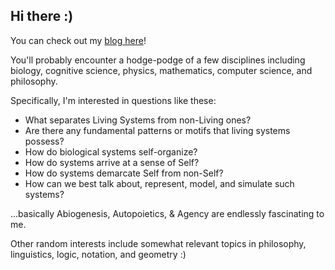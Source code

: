 ## Hi there :)

You can check out my [blog here](https://mundyreimer.github.io/)!

You'll probably encounter a hodge-podge of a few disciplines including biology, cognitive science, physics, mathematics, computer science, and philosophy.  

Specifically, I'm interested in questions like these:

* What separates Living Systems from non-Living ones?
* Are there any fundamental patterns or motifs that living systems possess? 
* How do biological systems self-organize? 
* How do systems arrive at a sense of Self?
* How do systems demarcate Self from non-Self?
* How can we best talk about, represent, model, and simulate such systems?

...basically Abiogenesis, Autopoietics, & Agency are endlessly fascinating to me.  

Other random interests include somewhat relevant topics in philosophy, linguistics, logic, notation, and geometry :)
